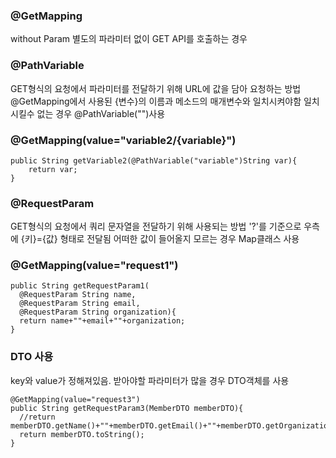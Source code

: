 ### @GetMapping
without Param
별도의 파라미터 없이 GET API를 호출하는 경우  

### @PathVariable
GET형식의 요청에서 파라미터를 전달하기 위해 URL에 값을 담아 요청하는 방법
@GetMapping에서 사용된 {변수}의 이름과 메소드의 매개변수와 일치시켜야함
일치시킬수 없는 경우 @PathVariable("")사용

### @GetMapping(value="variable2/{variable}")
```
public String getVariable2(@PathVariable("variable")String var){
	return var;
}
```

### @RequestParam
GET형식의 요청에서 쿼리 문자열을 전달하기 위해 사용되는 방법
'?'를 기준으로 우측에 {키}={값} 형태로 전달됨
어떠한 값이 들어올지 모르는 경우 Map클래스 사용

### @GetMapping(value="request1")
```
public String getRequestParam1(
  @RequestParam String name,
  @RequestParam String email,
  @RequestParam String organization){
  return name+""+email+""+organization;
}
```

### DTO 사용
key와 value가 정해져있음. 받아야할 파라미터가 많을 경우 DTO객체를 사용
```
@GetMapping(value="request3")
public String getRequestParam3(MemberDTO memberDTO){
  //return memberDTO.getName()+""+memberDTO.getEmail()+""+memberDTO.getOrganization();
  return memberDTO.toString();
}
```




